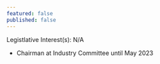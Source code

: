 ```yaml
---
featured: false
published: false
---
```

Legistlative Interest(s): N/A

* Chairman at Industry Committee until May 2023
